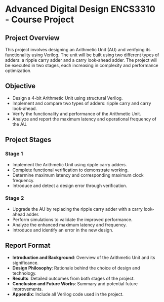 # Advanced Digital Design ENCS3310 - Course Project

## Project Overview
This project involves designing an Arithmetic Unit (AU) and verifying its functionality using Verilog. The unit will be built using two different types of adders: a ripple carry adder and a carry look-ahead adder. The project will be executed in two stages, each increasing in complexity and performance optimization.

## Objective
- Design a 4-bit Arithmetic Unit using structural Verilog.
- Implement and compare two types of adders: ripple carry and carry look-ahead.
- Verify the functionality and performance of the Arithmetic Unit.
- Analyze and report the maximum latency and operational frequency of the AU.

## Project Stages
### Stage 1
- Implement the Arithmetic Unit using ripple carry adders.
- Complete functional verification to demonstrate working.
- Determine maximum latency and corresponding maximum clock frequency.
- Introduce and detect a design error through verification.

### Stage 2
- Upgrade the AU by replacing the ripple carry adder with a carry look-ahead adder.
- Perform simulations to validate the improved performance.
- Analyze the enhanced maximum latency and frequency.
- Introduce and identify an error in the new design.

## Report Format
- **Introduction and Background**: Overview of the Arithmetic Unit and its significance.
- **Design Philosophy**: Rationale behind the choice of design and technology.
- **Results**: Detailed outcomes from both stages of the project.
- **Conclusion and Future Works**: Summary and potential future improvements.
- **Appendix**: Include all Verilog code used in the project.


